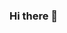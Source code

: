 ### Hi there 👋

<!--
**MsNikki-85/MSNikki-85** is a ✨ _special_ ✨ repository because its `README.md` (this file) appears on your GitHub profile.

Here are some ideas to get you started:

- 🔭 I’m currently working on ... Masters In Cybersecurity
- 🌱 I’m currently learning ...Python
- 👯 I’m looking to collaborate on ...Python
- 🤔 I’m looking for help with ...AWS
- 💬 Ask me about ... Why I want to go into the Cybersecurity field
- 📫 How to reach me: ... YouTube Channel NikkTheAnalyst
- 😄 Pronouns: ...She/Her
- ⚡ Fun fact: ... I have a minor in Greek Mythology
-->

